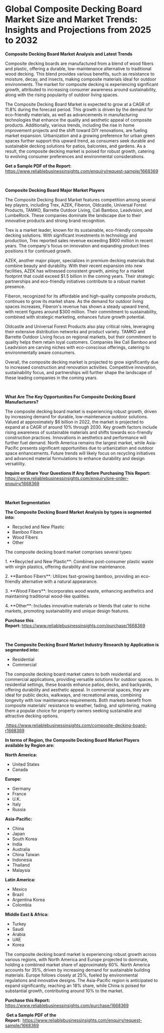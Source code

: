 <p><h1>Global Composite Decking Board Market Size and Market Trends: Insights and Projections from 2025 to 2032</h1></p><p><strong>Composite Decking Board Market Analysis and Latest Trends</strong></p>
<p><p>Composite decking boards are manufactured from a blend of wood fibers and plastic, offering a durable, low-maintenance alternative to traditional wood decking. This blend provides various benefits, such as resistance to moisture, decay, and insects, making composite materials ideal for outdoor environments. The market for composite decking is experiencing significant growth, attributed to increasing consumer awareness around sustainability, along with the rising popularity of outdoor living spaces.</p><p>The Composite Decking Board Market is expected to grow at a CAGR of 11.8% during the forecast period. This growth is driven by the demand for eco-friendly materials, as well as advancements in manufacturing technologies that enhance the quality and aesthetic appeal of composite products. Additionally, various trends, including the rise in home improvement projects and the shift toward DIY renovations, are fueling market expansion. Urbanization and a growing preference for urban green spaces further support this upward trend, as consumers seek durable and sustainable decking solutions for patios, balconies, and gardens. As a result, the composite decking market is poised for robust growth, catering to evolving consumer preferences and environmental considerations.</p></p>
<p><strong>Get a Sample PDF of the Report:&nbsp;</strong> <a href="https://www.reliablebusinessinsights.com/enquiry/request-sample/1668369?utm_campaign=2808&utm_medium=2&utm_source=Github&utm_content=ia&utm_term=17042025&utm_id=composite-decking-board">https://www.reliablebusinessinsights.com/enquiry/request-sample/1668369</a></p>
<p>&nbsp;</p>
<p><strong>Composite Decking Board Major Market Players</strong></p>
<p><p>The Composite Decking Board Market features competition among several key players, including Trex, AZEK, Fiberon, Oldcastle, Universal Forest Products, TAMKO, Barrette Outdoor Living, Cali Bamboo, Leadvision, and LumbeRock. These companies dominate the landscape due to their innovative products and strong brand recognition.</p><p>Trex is a market leader, known for its sustainable, eco-friendly composite decking solutions. With significant investments in technology and production, Trex reported sales revenue exceeding $900 million in recent years. The company's focus on innovation and expanding product lines positions it for continued growth.</p><p>AZEK, another major player, specializes in premium decking materials that combine beauty and durability. With their recent expansion into new facilities, AZEK has witnessed consistent growth, aiming for a market footprint that could exceed $1.5 billion in the coming years. Their strategic partnerships and eco-friendly initiatives contribute to a robust market presence.</p><p>Fiberon, recognized for its affordable and high-quality composite products, continues to grow its market share. As the demand for outdoor living spaces increases, Fiberon's revenue has shown a steady upward trend, with recent figures around $300 million. Their commitment to sustainability, combined with strategic marketing, enhances future growth potential.</p><p>Oldcastle and Universal Forest Products also play critical roles, leveraging their extensive distribution networks and product variety. TAMKO and Barrette Outdoor Living focus on regional markets, but their commitment to quality helps them retain loyal customers. Companies like Cali Bamboo and Leadvision are carving niches with eco-conscious offerings, catering to environmentally aware consumers.</p><p>Overall, the composite decking market is projected to grow significantly due to increased construction and renovation activities. Competitive innovation, sustainability focus, and partnerships will further shape the landscape of these leading companies in the coming years.</p></p>
<p>&nbsp;</p>
<p><strong>What Are The Key Opportunities For Composite Decking Board Manufacturers?</strong></p>
<p><p>The composite decking board market is experiencing robust growth, driven by increasing demand for durable, low-maintenance outdoor solutions. Valued at approximately $6 billion in 2022, the market is projected to expand at a CAGR of around 10% through 2030. Key growth factors include rising awareness of sustainable materials and shifts towards eco-friendly construction practices. Innovations in aesthetics and performance will further fuel demand. North America remains the largest market, while Asia-Pacific presents significant opportunities due to urbanization and outdoor space enhancements. Future trends will likely focus on recycling initiatives and advanced material formulations to enhance durability and design versatility.</p></p>
<p><strong>Inquire or Share Your Questions If Any Before Purchasing This Report:</strong> <a href="https://www.reliablebusinessinsights.com/enquiry/pre-order-enquiry/1668369?utm_campaign=2808&utm_medium=2&utm_source=Github&utm_content=ia&utm_term=17042025&utm_id=composite-decking-board">https://www.reliablebusinessinsights.com/enquiry/pre-order-enquiry/1668369</a></p>
<p>&nbsp;</p>
<p><strong>Market Segmentation</strong></p>
<p><strong>The Composite Decking Board Market Analysis by types is segmented into:</strong></p>
<p><ul><li>Recycled and New Plastic</li><li>Bamboo Fibers</li><li>Wood Fibers</li><li>Other</li></ul></p>
<p><p>The composite decking board market comprises several types: </p><p>1. **Recycled and New Plastic**: Combines post-consumer plastic waste with virgin plastics, offering durability and low maintenance. </p><p>2. **Bamboo Fibers**: Utilizes fast-growing bamboo, providing an eco-friendly alternative with a natural appearance. </p><p>3. **Wood Fibers**: Incorporates wood waste, enhancing aesthetics and maintaining traditional wood-like qualities. </p><p>4. **Other**: Includes innovative materials or blends that cater to niche markets, promoting sustainability and unique design features.</p></p>
<p><strong>Purchase this Report:&nbsp;</strong><a href="https://www.reliablebusinessinsights.com/purchase/1668369?utm_campaign=2808&utm_medium=2&utm_source=Github&utm_content=ia&utm_term=17042025&utm_id=composite-decking-board">https://www.reliablebusinessinsights.com/purchase/1668369</a></p>
<p>&nbsp;</p>
<p><strong>The Composite Decking Board Market Industry Research by Application is segmented into:</strong></p>
<p><ul><li>Residential</li><li>Commercial</li></ul></p>
<p><p>The composite decking board market caters to both residential and commercial applications, providing versatile solutions for outdoor spaces. In residential settings, these boards enhance patios, decks, and backyards, offering durability and aesthetic appeal. In commercial spaces, they are ideal for public decks, walkways, and recreational areas, combining longevity with low maintenance requirements. Both markets benefit from composite materials' resistance to weather, fading, and splintering, making them a popular choice for property owners seeking sustainable and attractive decking options.</p></p>
<p><a href="https://www.reliablebusinessinsights.com/composite-decking-board-r1668369?utm_campaign=2808&utm_medium=2&utm_source=Github&utm_content=ia&utm_term=17042025&utm_id=composite-decking-board">&nbsp;https://www.reliablebusinessinsights.com/composite-decking-board-r1668369</a></p>
<p><strong>In terms of Region, the Composite Decking Board Market Players available by Region are:</strong></p>
<p>
    <p> <strong> North America: </strong>
        <ul>
            <li>United States</li>
            <li>Canada</li>
        </ul>
        </p> 
    <p> <strong> Europe: </strong>
        <ul>
            <li>Germany</li>
            <li>France</li>
            <li>U.K.</li>
            <li>Italy</li>
            <li>Russia</li>
        </ul>
        </p> 
    <p> <strong> Asia-Pacific: </strong>
        <ul>
            <li>China</li>
            <li>Japan</li>
            <li>South Korea</li>
            <li>India</li>
            <li>Australia</li>
            <li>China Taiwan</li>
            <li>Indonesia</li>
            <li>Thailand</li>
            <li>Malaysia</li>
        </ul>
        </p> 
    <p> <strong> Latin America: </strong>
        <ul>
            <li>Mexico</li>
            <li>Brazil</li>
            <li>Argentina Korea</li>
            <li>Colombia</li>
        </ul>
        </p> 
    <p> <strong> Middle East & Africa: </strong>
        <ul>
            <li>Turkey</li>
            <li>Saudi</li>
            <li>Arabia</li>
            <li>UAE</li>
            <li>Korea</li>
        </ul>
    </p>
    </p>
<p><p>The composite decking board market is experiencing robust growth across various regions, with North America and Europe projected to dominate, holding a combined market share of approximately 60%. North America accounts for 35%, driven by increasing demand for sustainable building materials. Europe follows closely at 25%, fueled by environmental regulations and innovative designs. The Asia-Pacific region is anticipated to expand significantly, reaching an 18% share, while China is poised for substantial growth, contributing around 10% to the market.</p></p>
<p><strong>Purchase this Report: </strong><a href="https://www.reliablebusinessinsights.com/purchase/1668369?utm_campaign=2808&utm_medium=2&utm_source=Github&utm_content=ia&utm_term=17042025&utm_id=composite-decking-board">https://www.reliablebusinessinsights.com/purchase/1668369</a></p>
<p>&nbsp;<strong>Get a Sample PDF of the Report:&nbsp;&nbsp;</strong><a href="https://www.reliablebusinessinsights.com/enquiry/request-sample/1668369?utm_campaign=2808&utm_medium=2&utm_source=Github&utm_content=ia&utm_term=17042025&utm_id=composite-decking-board">https://www.reliablebusinessinsights.com/enquiry/request-sample/1668369</a></p>
<p><strong></strong></p>
<p><p></p><p></p><p></p></p>